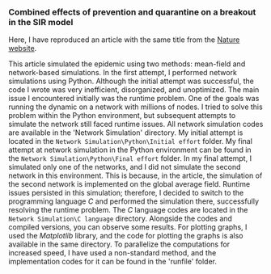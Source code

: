 ### Combined effects of prevention and quarantine on a breakout in the SIR model

Here, I have reproduced an article with the same title from the [Nature website](https://www.nature.com/articles/srep00010).

This article simulated the epidemic using two methods: mean-field and network-based simulations.
In the first attempt, I performed network simulations using Python.
Although the initial attempt was successful, the code I wrote was very inefficient, disorganized, and unoptimized.
The main issue I encountered initially was the runtime problem. One of the goals was running the dynamic on a network with millions of nodes. I tried to solve this problem within the Python environment, but subsequent attempts to simulate the network still faced runtime issues.
All network simulation codes are available in the 'Network Simulation' directory. My initial attempt is located in the `Network Simulation\Python\Initial effort` folder. My final attempt at network simulation in the Python environment can be found in the `Network Simulation\Python\Final effort` folder.
In my final attempt, I simulated only one of the networks, and I did not simulate the second network in this environment. This is because, in the article, the simulation of the second network is implemented on the global average field.
Runtime issues persisted in this simulation; therefore, I decided to switch to the programming language $C$ and performed the simulation there, successfully resolving the runtime problem. The $C$ language codes are located in the `Network Simulation\C language` directory. Alongside the codes and compiled versions, you can observe some results. For plotting graphs, I used the $Matplotlib$ library, and the code for plotting the graphs is also available in the same directory.
To parallelize the computations for increased speed, I have used a non-standard method, and the implementation codes for it can be found in the 'runfile' folder.
